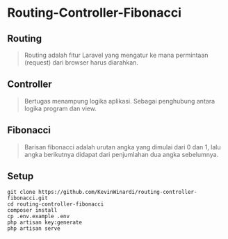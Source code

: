 # Routing-Controller-Fibonacci

## Routing
> Routing adalah fitur Laravel yang mengatur ke mana permintaan (request) dari browser harus diarahkan.

## Controller
> Bertugas menampung logika aplikasi. Sebagai penghubung antara logika program dan view.

## Fibonacci
> Barisan fibonacci adalah urutan angka yang dimulai dari 0 dan 1, lalu angka berikutnya didapat dari penjumlahan dua angka sebelumnya.

## Setup
```
git clone https://github.com/KevinWinardi/routing-controller-fibonacci.git
cd routing-controller-fibonacci
composer install
cp .env.example .env
php artisan key:generate
php artisan serve
```
